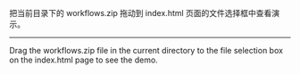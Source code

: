 把当前目录下的 workflows.zip 拖动到 index.html 页面的文件选择框中查看演示。

---

Drag the workflows.zip file in the current directory to the file selection box on the index.html page to see the demo.
